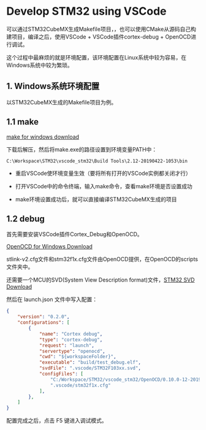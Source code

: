 # Develop STM32 using VSCode

可以通过STM32CubeMX生成Makefile项目，，也可以使用CMake从源码自己构建项目，编译之后，使用VSCode + VSCode插件cortex-debug + OpenOCD进行调试。

这个过程中最麻烦的就是环境配置，该环境配置在Linux系统中较为容易，在Windows系统中较为繁琐。

## 1. Windows系统环境配置

以STM32CubeMX生成的Makefile项目为例。

## 1.1 make

[make for windows download](https://github.com/xpack-dev-tools/windows-build-tools-xpack/releases/tag/v2.12-20190422)

下载后解压，然后将make.exe的路径设置到环境变量PATH中：

```
C:\Workspace\STM32\vscode_stm32\Build Tools\2.12-20190422-1053\bin
```

* 重启VSCode使环境变量生效（要将所有打开的VSCode实例都关闭才行）

* 打开VSCode中的命令终端，输入make命令，查看make环境是否设置成功

* make环境设置成功后，就可以直接编译STM32CubeMX生成的项目

## 1.2 debug

首先需要安装VSCode插件Cortex_Debug和OpenOCD。

[OpenOCD for Windows Download](https://github.com/ilg-archived/openocd/releases/tag/v0.10.0-12-20190422)

stlink-v2.cfg文件和stm32f1x.cfg文件由OpenOCD提供，在OpenOCD的scripts文件夹中。

还需要一个MCU的SVD(System View Description format)文件，[STM32 SVD Download](https://github.com/posborne/cmsis-svd)

然后在 launch.json 文件中写入配置：

```json
{
    "version": "0.2.0",
    "configurations": [
        {
            "name": "Cortex debug",
            "type": "cortex-debug",
            "request": "launch",
            "servertype": "openocd",
            "cwd": "${workspaceFolder}",
            "executable": "build/test_debug.elf",
            "svdFile": ".vscode/STM32F103xx.svd",
            "configFiles": [
                "C:/Workspace/STM32/vscode_stm32/OpenOCD/0.10.0-12-20190422-2015/scripts/interface/stlink-v2.cfg",
                ".vscode/stm32f1x.cfg"
            ],
        },
    ]
}
```

配置完成之后，点击 F5 键进入调试模式。



